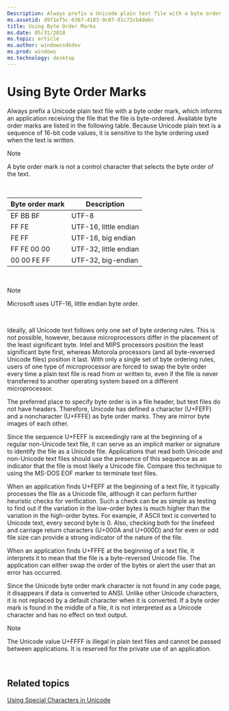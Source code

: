 ```yaml
---
Description: Always prefix a Unicode plain text file with a byte order mark, which informs an application receiving the file that the file is byte-ordered.
ms.assetid: d9f1ef5c-6367-4183-9c07-01c73cb4debc
title: Using Byte Order Marks
ms.date: 05/31/2018
ms.topic: article
ms.author: windowssdkdev
ms.prod: windows
ms.technology: desktop
---
```


# Using Byte Order Marks

Always prefix a Unicode plain text file with a byte order mark, which informs an application receiving the file that the file is byte-ordered. Available byte order marks are listed in the following table. Because Unicode plain text is a sequence of 16-bit code values, it is sensitive to the byte ordering used when the text is written.

> [!Note]  
> A byte order mark is not a control character that selects the byte order of the text.

 



| Byte order mark | Description           |
|-----------------|-----------------------|
| EF BB BF        | UTF-8                 |
| FF FE           | UTF-16, little endian |
| FE FF           | UTF-16, big endian    |
| FF FE 00 00     | UTF-32, little endian |
| 00 00 FE FF     | UTF-32, big-endian    |



 

> [!Note]  
> Microsoft uses UTF-16, little endian byte order.

 

Ideally, all Unicode text follows only one set of byte ordering rules. This is not possible, however, because microprocessors differ in the placement of the least significant byte. Intel and MIPS processors position the least significant byte first, whereas Motorola processors (and all byte-reversed Unicode files) position it last. With only a single set of byte ordering rules, users of one type of microprocessor are forced to swap the byte order every time a plain text file is read from or written to, even if the file is never transferred to another operating system based on a different microprocessor.

The preferred place to specify byte order is in a file header, but text files do not have headers. Therefore, Unicode has defined a character (U+FEFF) and a noncharacter (U+FFFE) as byte order marks. They are mirror byte images of each other.

Since the sequence U+FEFF is exceedingly rare at the beginning of a regular non-Unicode text file, it can serve as an implicit marker or signature to identify the file as a Unicode file. Applications that read both Unicode and non-Unicode text files should use the presence of this sequence as an indicator that the file is most likely a Unicode file. Compare this technique to using the MS-DOS EOF marker to terminate text files.

When an application finds U+FEFF at the beginning of a text file, it typically processes the file as a Unicode file, although it can perform further heuristic checks for verification. Such a check can be as simple as testing to find out if the variation in the low-order bytes is much higher than the variation in the high-order bytes. For example, if ASCII text is converted to Unicode text, every second byte is 0. Also, checking both for the linefeed and carriage return characters (U+000A and U+000D) and for even or odd file size can provide a strong indicator of the nature of the file.

When an application finds U+FFFE at the beginning of a text file, it interprets it to mean that the file is a byte-reversed Unicode file. The application can either swap the order of the bytes or alert the user that an error has occurred.

Since the Unicode byte order mark character is not found in any code page, it disappears if data is converted to ANSI. Unlike other Unicode characters, it is not replaced by a default character when it is converted. If a byte order mark is found in the middle of a file, it is not interpreted as a Unicode character and has no effect on text output.

> [!Note]  
> The Unicode value U+FFFF is illegal in plain text files and cannot be passed between applications. It is reserved for the private use of an application.

 

## Related topics

<dl> <dt>

[Using Special Characters in Unicode](using-special-characters-in-unicode.md)
</dt> </dl>

 

 



